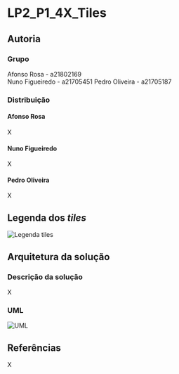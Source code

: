 # LP2_P1_4X_Tiles

## Autoria

### Grupo

Afonso Rosa - a21802169  
Nuno Figueiredo - a21705451
Pedro Oliveira - a21705187

### Distribuição

#### Afonso Rosa

X

#### Nuno Figueiredo

X

#### Pedro Oliveira

X

## Legenda dos *tiles*

![Legenda *tiles*](tiles.png)

## Arquitetura da solução

### Descrição da solução

X

### UML

![UML](uml.png)

## Referências

X
